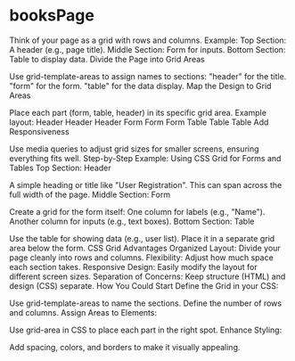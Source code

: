 # booksPage


Think of your page as a grid with rows and columns.
Example:
Top Section: A header (e.g., page title).
Middle Section: Form for inputs.
Bottom Section: Table to display data.
Divide the Page into Grid Areas

Use grid-template-areas to assign names to sections:
"header" for the title.
"form" for the form.
"table" for the data display.
Map the Design to Grid Areas

Place each part (form, table, header) in its specific grid area.
Example layout:
Header	Header	Header
Form	Form	Form
Table	Table	Table
Add Responsiveness

Use media queries to adjust grid sizes for smaller screens, ensuring everything fits well.
Step-by-Step Example: Using CSS Grid for Forms and Tables
Top Section: Header

A simple heading or title like "User Registration".
This can span across the full width of the page.
Middle Section: Form

Create a grid for the form itself:
One column for labels (e.g., "Name").
Another column for inputs (e.g., text boxes).
Bottom Section: Table

Use the table for showing data (e.g., user list).
Place it in a separate grid area below the form.
CSS Grid Advantages
Organized Layout: Divide your page cleanly into rows and columns.
Flexibility: Adjust how much space each section takes.
Responsive Design: Easily modify the layout for different screen sizes.
Separation of Concerns: Keep structure (HTML) and design (CSS) separate.
How You Could Start
Define the Grid in your CSS:

Use grid-template-areas to name the sections.
Define the number of rows and columns.
Assign Areas to Elements:

Use grid-area in CSS to place each part in the right spot.
Enhance Styling:

Add spacing, colors, and borders to make it visually appealing.
